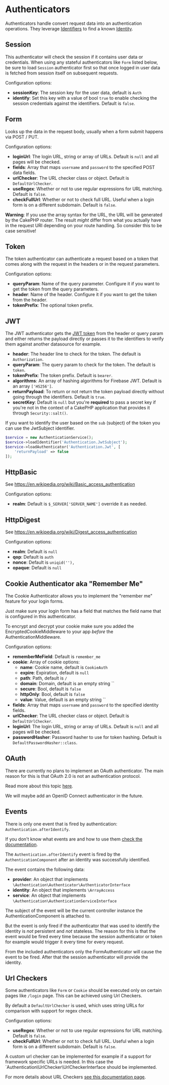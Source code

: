 # Authenticators

Authenticators handle convert request data into an authentication operations.
They leverage [Identifiers](./Identifiers.md) to find a known
[Identity](./Identity-Object.md).

## Session

This authenticator will check the session if it contains user data or
credentials. When using any stateful authenticators like `Form` listed below, be
sure to load `Session` authenticator first so that once logged in user data is
fetched from session itself on subsequent requests.

Configuration options:

* **sessionKey**: The session key for the user data, default is `Auth`
* **identify**: Set this key with a value of bool `true` to enable checking the session credentials against the identifiers. Default is `false`. 

## Form

Looks up the data in the request body, usually when a form submit happens via POST / PUT.

Configuration options:

* **loginUrl**: The login URL, string or array of URLs. Default is `null` and all pages will be checked.
* **fields**: Array that maps `username` and `password` to the specified POST data fields.
* **urlChecker**: The URL checker class or object. Default is `DefaultUrlChecker`.
* **useRegex**: Whether or not to use regular expressions for URL matching. Default is `false`.
* **checkFullUrl**: Whether or not to check full URL. Useful when a login form is on a different subdomain. Default is `false`.

**Warning**: If you use the array syntax for the URL, the URL will be generated by the CakePHP router. The result *might* differ from what you actually have in the request URI depending on your route handling. So consider this to be case sensitive!

## Token

The token authenticator can authenticate a request based on a token that comes along with the request in the headers or in the request parameters.

Configuration options:

* **queryParam**: Name of the query parameter. Configure it if you want to get the token from the query parameters.
* **header**: Name of the header. Configure it if you want to get the token from the header.
* **tokenPrefix**: The optional token prefix.

## JWT

The JWT authenticator gets the [JWT token](https://jwt.io/) from the header or query param and either returns the payload directly or passes it to the identifiers to verify them against another datasource for example.

* **header**: The header line to check for the token. The default is `Authorization`.
* **queryParam**: The query param to check for the token. The default is `token`.
* **tokenPrefix**: The token prefix. Default is `bearer`.
* **algorithms**: An array of hashing algorithms for Firebase JWT. Default is an array `['HS256']`.
* **returnPayload**: To return or not return the token payload directly without going through the identifiers. Default is `true`.
* **secretKey**: Default is `null` but you're **required** to pass a secret key if you're not in the context of a CakePHP application that provides it through `Security::salt()`.

If you want to identify the user based on the `sub` (subject) of the token you can use the JwtSubject identifier.

```php
$service = new AuthenticationService();
$service->loadIdentifier('Authentication.JwtSubject');
$service->loadAuthenticator('Authentication.Jwt', [
    'returnPayload' => false
]);
```

## HttpBasic

See https://en.wikipedia.org/wiki/Basic_access_authentication

Configuration options:

* **realm**: Default is `$_SERVER['SERVER_NAME']` override it as needed.

## HttpDigest

See https://en.wikipedia.org/wiki/Digest_access_authentication

Configuration options:

* **realm**: Default is `null`
* **qop**: Default is `auth`
* **nonce**: Default is `uniqid(''),`
* **opaque**: Default is `null`

## Cookie Authenticator aka "Remember Me"

The Cookie Authenticator allows you to implement the "remember me" feature for your login forms.

Just make sure your login form has a field that matches the field name that is configured in this authenticator.

To encrypt and decrypt your cookie make sure you added the EncryptedCookieMiddleware to your app *before* the AuthenticationMiddleware. 

Configuration options:

* **rememberMeField**: Default is `remember_me`
* **cookie**: Array of cookie options:
  * **name**: Cookie name, default is `CookieAuth`
  * **expire**: Expiration, default is `null`
  * **path**: Path, default is `/`
  * **domain**: Domain, default is an empty string ``
  * **secure**: Bool, default is `false`
  * **httpOnly**: Bool, default is `false`
  * **value**: Value, default is an empty string ``
* **fields**: Array that maps `username` and `password` to the specified identity fields.
* **urlChecker**: The URL checker class or object. Default is `DefaultUrlChecker`.
* **loginUrl**: The login URL, string or array of URLs. Default is `null` and all pages will be checked.
* **passwordHasher**: Password hasher to use for token hashing. Default is `DefaultPasswordHasher::class`.

## OAuth

There are currently no plans to implement an OAuth authenticator.
The main reason for this is that OAuth 2.0 is not an authentication protocol.

Read more about this topic [here](https://oauth.net/articles/authentication/).

We will maybe add an OpenID Connect authenticator in the future.

## Events

There is only one event that is fired by authentication: `Authentication.afterIdentify`.

If you don't know what events are and how to use them [check the documentation](https://book.cakephp.org/3.0/en/core-libraries/events.html).

The `Authentication.afterIdentify` event is fired by the `AuthenticationComponent` after an identity was successfully identified.

The event contains the following data:

 * **provider**: An object that implements `\Authentication\Authenticator\AuthenticatorInterface`
 * **identity**: An object that implements `\ArrayAccess`
 * **service**:  An object that implements `\Authentication\AuthenticationServiceInterface`

The subject of the event will be the current controller instance the AuthenticationComponent is attached to.

But the event is only fired if the authenticator that was used to identify the identity is *not* persistent and *not* stateless. The reason for this is that the event would be fired every time because the session authenticator or token for example would trigger it every time for every request.

From the included authenticators only the FormAuthenticator will cause the event to be fired. After that the session authenticator will provide the identity.

## Url Checkers

Some authenticators like `Form` or `Cookie` should be executed only on certain pages like `/login` page. This can be achieved using Url Checkers.

By default a `DefaultUrlChecker` is used, which uses string URLs for comparison with support for regex check.

Configuration options:

* **useRegex**: Whether or not to use regular expressions for URL matching. Default is `false`.
* **checkFullUrl**: Whether or not to check full URL. Useful when a login form is on a different subdomain. Default is `false`.

A custom url checker can be implemented for example if a support for framework specific URLs is needed. 
In this case the `Authentication\UrlChecker\UrlCheckerInterface should be implemented.

For more details about URL Checkers [see this documentation page](URL-Checkers.md). 
